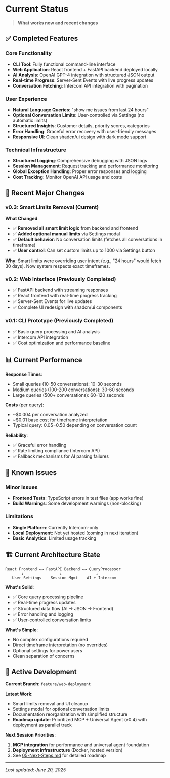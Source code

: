 # Current Status

> **What works now and recent changes**

## ✅ Completed Features

### Core Functionality
- **CLI Tool**: Fully functional command-line interface
- **Web Application**: React frontend + FastAPI backend deployed locally
- **AI Analysis**: OpenAI GPT-4 integration with structured JSON output
- **Real-time Progress**: Server-Sent Events with live progress updates
- **Conversation Fetching**: Intercom API integration with pagination

### User Experience
- **Natural Language Queries**: "show me issues from last 24 hours"
- **Optional Conversation Limits**: User-controlled via Settings (no automatic limits)
- **Structured Insights**: Customer details, priority scores, categories
- **Error Handling**: Graceful error recovery with user-friendly messages
- **Responsive UI**: Clean shadcn/ui design with dark mode support

### Technical Infrastructure
- **Structured Logging**: Comprehensive debugging with JSON logs
- **Session Management**: Request tracking and performance monitoring
- **Global Exception Handling**: Proper error responses and logging
- **Cost Tracking**: Monitor OpenAI API usage and costs

## 🎯 Recent Major Changes

### v0.3: Smart Limits Removal (Current)
**What Changed**:
- ✅ **Removed all smart limit logic** from backend and frontend
- ✅ **Added optional manual limits** via Settings modal
- ✅ **Default behavior**: No conversation limits (fetches all conversations in timeframe)
- ✅ **User control**: Can set custom limits up to 1000 via Settings button

**Why**: Smart limits were overriding user intent (e.g., "24 hours" would fetch 30 days). Now system respects exact timeframes.

### v0.2: Web Interface (Previously Completed)
- ✅ FastAPI backend with streaming responses
- ✅ React frontend with real-time progress tracking  
- ✅ Server-Sent Events for live updates
- ✅ Complete UI redesign with shadcn/ui components

### v0.1: CLI Prototype (Previously Completed)  
- ✅ Basic query processing and AI analysis
- ✅ Intercom API integration
- ✅ Cost optimization and performance baseline

## 📊 Current Performance

**Response Times**:
- Small queries (10-50 conversations): 10-30 seconds
- Medium queries (100-200 conversations): 30-60 seconds  
- Large queries (500+ conversations): 60-120 seconds

**Costs** (per query):
- ~$0.004 per conversation analyzed
- ~$0.01 base cost for timeframe interpretation
- Typical query: $0.05-$0.50 depending on conversation count

**Reliability**:
- ✅ Graceful error handling
- ✅ Rate limiting compliance (Intercom API)
- ✅ Fallback mechanisms for AI parsing failures

## 🔧 Known Issues

### Minor Issues
- **Frontend Tests**: TypeScript errors in test files (app works fine)
- **Build Warnings**: Some development warnings (non-blocking)

### Limitations  
- **Single Platform**: Currently Intercom-only
- **Local Deployment**: Not yet hosted (coming in next iteration)
- **Basic Analytics**: Limited usage tracking

## 🏗️ Current Architecture State

```
React Frontend ←→ FastAPI Backend ←→ QueryProcessor
       ↓                ↓               ↓
   User Settings    Session Mgmt    AI + Intercom
```

**What's Solid**:
- ✅ Core query processing pipeline
- ✅ Real-time progress updates  
- ✅ Structured data flow (AI → JSON → Frontend)
- ✅ Error handling and logging
- ✅ User-controlled conversation limits

**What's Simple**:
- No complex configurations required
- Direct timeframe interpretation (no overrides)
- Optional settings for power users
- Clean separation of concerns

## 🔄 Active Development

**Current Branch**: `feature/web-deployment`

**Latest Work**:
- Smart limits removal and UI cleanup
- Settings modal for optional conversation limits  
- Documentation reorganization with simplified structure
- **Roadmap update**: Prioritized MCP + Universal Agent (v0.4) with deployment as parallel track

**Next Session Priorities**: 
1. **MCP integration** for performance and universal agent foundation
2. **Deployment infrastructure** (Docker, hosted version)
3. See [05-Next-Steps.md](05-Next-Steps.md) for detailed roadmap

---

*Last updated: June 20, 2025*
